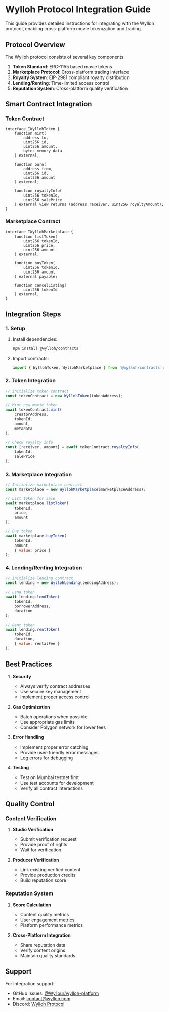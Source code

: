 # Wylloh Protocol Integration Guide

This guide provides detailed instructions for integrating with the Wylloh protocol, enabling cross-platform movie tokenization and trading.

## Protocol Overview

The Wylloh protocol consists of several key components:

1. **Token Standard**: ERC-1155 based movie tokens
2. **Marketplace Protocol**: Cross-platform trading interface
3. **Royalty System**: EIP-2981 compliant royalty distribution
4. **Lending/Renting**: Time-limited access control
5. **Reputation System**: Cross-platform quality verification

## Smart Contract Integration

### Token Contract

```solidity
interface IWyllohToken {
    function mint(
        address to,
        uint256 id,
        uint256 amount,
        bytes memory data
    ) external;
    
    function burn(
        address from,
        uint256 id,
        uint256 amount
    ) external;
    
    function royaltyInfo(
        uint256 tokenId,
        uint256 salePrice
    ) external view returns (address receiver, uint256 royaltyAmount);
}
```

### Marketplace Contract

```solidity
interface IWyllohMarketplace {
    function listToken(
        uint256 tokenId,
        uint256 price,
        uint256 amount
    ) external;
    
    function buyToken(
        uint256 tokenId,
        uint256 amount
    ) external payable;
    
    function cancelListing(
        uint256 tokenId
    ) external;
}
```

## Integration Steps

### 1. Setup

1. Install dependencies:
   ```bash
   npm install @wylloh/contracts
   ```

2. Import contracts:
   ```javascript
   import { WyllohToken, WyllohMarketplace } from '@wylloh/contracts';
   ```

### 2. Token Integration

```javascript
// Initialize token contract
const tokenContract = new WyllohToken(tokenAddress);

// Mint new movie token
await tokenContract.mint(
    creatorAddress,
    tokenId,
    amount,
    metadata
);

// Check royalty info
const [receiver, amount] = await tokenContract.royaltyInfo(
    tokenId,
    salePrice
);
```

### 3. Marketplace Integration

```javascript
// Initialize marketplace contract
const marketplace = new WyllohMarketplace(marketplaceAddress);

// List token for sale
await marketplace.listToken(
    tokenId,
    price,
    amount
);

// Buy token
await marketplace.buyToken(
    tokenId,
    amount,
    { value: price }
);
```

### 4. Lending/Renting Integration

```javascript
// Initialize lending contract
const lending = new WyllohLending(lendingAddress);

// Lend token
await lending.lendToken(
    tokenId,
    borrowerAddress,
    duration
);

// Rent token
await lending.rentToken(
    tokenId,
    duration,
    { value: rentalFee }
);
```

## Best Practices

1. **Security**
   - Always verify contract addresses
   - Use secure key management
   - Implement proper access control

2. **Gas Optimization**
   - Batch operations when possible
   - Use appropriate gas limits
   - Consider Polygon network for lower fees

3. **Error Handling**
   - Implement proper error catching
   - Provide user-friendly error messages
   - Log errors for debugging

4. **Testing**
   - Test on Mumbai testnet first
   - Use test accounts for development
   - Verify all contract interactions

## Quality Control

### Content Verification

1. **Studio Verification**
   - Submit verification request
   - Provide proof of rights
   - Wait for verification

2. **Producer Verification**
   - Link existing verified content
   - Provide production credits
   - Build reputation score

### Reputation System

1. **Score Calculation**
   - Content quality metrics
   - User engagement metrics
   - Platform performance metrics

2. **Cross-Platform Integration**
   - Share reputation data
   - Verify content origins
   - Maintain quality standards

## Support

For integration support:
- GitHub Issues: [@Wy1bur/wylloh-platform](https://github.com/Wy1bur/wylloh-platform/issues)
- Email: [contact@wylloh.com](mailto:contact@wylloh.com)
- Discord: [Wylloh Protocol](https://discord.gg/wylloh) 